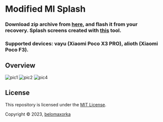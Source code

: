 # Modified MI Splash

### Download zip archive from [here](https://github.com/belomaxorka/poco-x3-pro-MI-splash/releases/tag/mi-splash), and flash it from your recovery. Splash screens created with [this](https://github.com/belomaxorka/poco-x3-pro-MI-splash/releases/tag/tool-splash) tool.

### Supported devices: vayu (Xiaomi Poco X3 PRO), alioth (Xiaomi Poco F3).

## Overview
![pic1](https://user-images.githubusercontent.com/54049465/222699080-b7b1a304-ffc2-4941-9143-67140239f382.jpg)
![pic2](https://user-images.githubusercontent.com/54049465/222699351-3d86c17f-2627-4319-9bc2-81a22dc7a80b.jpg)
![pic4](https://user-images.githubusercontent.com/54049465/222699560-1eaa9dbd-3cc5-4e42-8fce-f6462c8e4d37.jpg)

## License

This repository is licensed under the [MIT License](LICENSE).

Copyright © 2023, [belomaxorka](https://github.com/belomaxorka)
